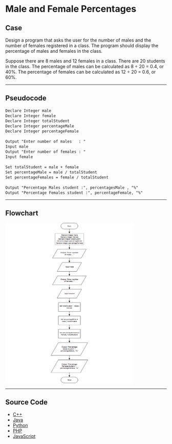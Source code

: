 # Male and Female Percentages

## Case

Design a program that asks the user for the number of males and the number of females registered in a class. The program should display the percentage of males and females in the class.

Suppose there are 8 males and 12 females in a class. There are 20 students in the class. The percentage of males can be calculated as 8 ÷ 20 = 0.4, or 40%. The percentage of females can be calculated as 12 ÷ 20 = 0.6, or 60%.

<hr>

## Pseudocode

```
Declare Integer male
Declare Integer female
Declare Integer totalStudent
Declare Integer percentageMale
Declare Integer percentageFemale

Output "Enter number of males   : "
Input male
Output "Enter number of females : "
Input female

Set totalStudent = male + female
Set percentageMale = male / totalStudent
Set percentageFemales = female / totalStudent

Output "Percentage Males student :", percentagesMale , "%"
Output "Percentage Females student :", percentageFemale, "%"

```

<hr>

## Flowchart

<img src="maleFemalePercentagesFlowchart.png" width="400" height="500">

<hr>

## Source Code

- [C++](maleFemalePercentages.cpp)
- [Java](maleFemalePercentages.java)
- [Python](maleFemalePercentages.py)
- [PHP](maleFemalePercentages.php)
- [JavaScript](maleFemalePercentages.js)
